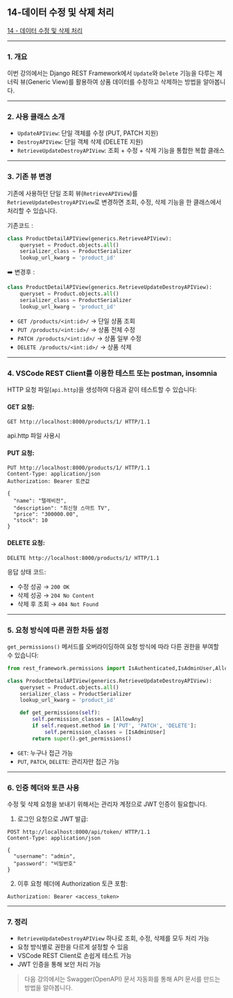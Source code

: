 
## 14-데이터 수정 및 삭제 처리



[14 - 데이터 수정 및 삭제 처리](https://youtu.be/08gHVFPFuBU?list=PL-2EBeDYMIbTLulc9FSoAXhbmXpLq2l5t)



---

### 1. 개요

이번 강의에서는 Django REST Framework에서 `Update`와 `Delete` 기능을 다루는 제너릭 뷰(Generic View)를 활용하여 상품 데이터를 수정하고 삭제하는 방법을 알아봅니다.

---

### 2. 사용 클래스 소개
- `UpdateAPIView`: 단일 객체를 수정 (PUT, PATCH 지원)
- `DestroyAPIView`: 단일 객체 삭제 (DELETE 지원)
- `RetrieveUpdateDestroyAPIView`: 조회 + 수정 + 삭제 기능을 통합한 복합 클래스

---

### 3. 기존 뷰 변경
기존에 사용하던 단일 조회 뷰(`RetrieveAPIView`)를 `RetrieveUpdateDestroyAPIView`로 변경하면 조회, 수정, 삭제 기능을 한 클래스에서 처리할 수 있습니다.

기존코드 :
```python
class ProductDetailAPIView(generics.RetrieveAPIView):
    queryset = Product.objects.all()
    serializer_class = ProductSerializer
    lookup_url_kwarg = 'product_id'
```


➡️ 변경후 :
```python
class ProductDetailAPIView(generics.RetrieveUpdateDestroyAPIView):
    queryset = Product.objects.all()
    serializer_class = ProductSerializer
    lookup_url_kwarg = 'product_id'
```

- `GET /products/<int:id>/` → 단일 상품 조회
- `PUT /products/<int:id>/` → 상품 전체 수정
- `PATCH /products/<int:id>/` → 상품 일부 수정
- `DELETE /products/<int:id>/` → 상품 삭제

---

### 4. VSCode REST Client를 이용한 테스트 또는 postman, insomnia
HTTP 요청 파일(`api.http`)을 생성하여 다음과 같이 테스트할 수 있습니다:

#### GET 요청:
```http
GET http://localhost:8000/products/1/ HTTP/1.1
```

api.http 파일 사용시
#### PUT 요청:
```http
PUT http://localhost:8000/products/1/ HTTP/1.1
Content-Type: application/json
Authorization: Bearer 토큰값

{
  "name": "텔레비전",
  "description": "최신형 스마트 TV",
  "price": "300000.00",
  "stock": 10
}
```

#### DELETE 요청:
```http
DELETE http://localhost:8000/products/1/ HTTP/1.1
```

응답 상태 코드:
- 수정 성공 → `200 OK`
- 삭제 성공 → `204 No Content`
- 삭제 후 조회 → `404 Not Found`

---

### 5. 요청 방식에 따른 권한 차등 설정
`get_permissions()` 메서드를 오버라이딩하여 요청 방식에 따라 다른 권한을 부여할 수 있습니다:

```python
from rest_framework.permissions import IsAuthenticated,IsAdminUser,AllowAny

class ProductDetailAPIView(generics.RetrieveUpdateDestroyAPIView):
    queryset = Product.objects.all()
    serializer_class = ProductSerializer
    lookup_url_kwarg = 'product_id'

    def get_permissions(self):
        self.permission_classes = [AllowAny]
        if self.request.method in ['PUT', 'PATCH', 'DELETE']:
            self.permission_classes = [IsAdminUser]
        return super().get_permissions()
```

- `GET`: 누구나 접근 가능
- `PUT`, `PATCH`, `DELETE`: 관리자만 접근 가능

---

### 6. 인증 헤더와 토큰 사용
수정 및 삭제 요청을 보내기 위해서는 관리자 계정으로 JWT 인증이 필요합니다.

1. 로그인 요청으로 JWT 발급:
```http
POST http://localhost:8000/api/token/ HTTP/1.1
Content-Type: application/json

{
  "username": "admin",
  "password": "비밀번호"
}
```

2. 이후 요청 헤더에 Authorization 토큰 포함:
```http
Authorization: Bearer <access_token>
```

---

### 7. 정리
- `RetrieveUpdateDestroyAPIView` 하나로 조회, 수정, 삭제를 모두 처리 가능
- 요청 방식별로 권한을 다르게 설정할 수 있음
- VSCode REST Client로 손쉽게 테스트 가능
- JWT 인증을 통해 보안 처리 가능

> 다음 강의에서는 Swagger(OpenAPI) 문서 자동화를 통해 API 문서를 만드는 방법을 알아봅니다.

